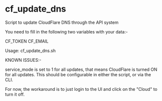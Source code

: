 cf_update_dns
=============

Script to update CloudFlare DNS through the API system

You need to fill in the following two variables with your data:-

CF_TOKEN
CF_EMAIL

Usage: cf_update_dns.sh <oldip> <newip> <domain>

KNOWN ISSUES:-

service_mode is set to 1 for all updates, that means CloudFlare is turned ON for all updates. This should be configurable in either the script, or via the CLI.

For now, the workaround is to just login to the UI and click on the "Cloud" to turn it off.
